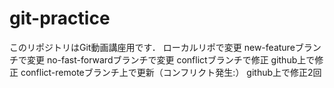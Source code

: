 # git-practice
このリポジトリはGit動画講座用です．
ローカルリポで変更
new-featureブランチで変更
no-fast-forwardブランチで変更
conflictブランチで修正
github上で修正
conflict-remoteブランチ上で更新（コンフリクト発生:）
github上で修正2回
